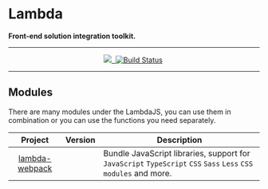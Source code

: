 # Lambda

**Front-end solution integration toolkit.**

---

<p align="center">
  <a aria-label="lambda logo" href="https://github.com/zero1five/lambda">
    <img src="https://img.shields.io/badge/Lambda-000000.svg?style=for-the-badge&logo=react&labelColor=000000&logoWidth=20">
  </a>
  <a aria-label="NPM version" href="https://www.npmjs.com/package/lambda-echo">
    <img alt="" src="https://img.shields.io/npm/v/lambda-echo.svg?style=for-the-badge&labelColor=000000">
  </a>
  <a aria-label="CircleCI Status" href="https://circleci.com/gh/zero1five/lambda"><img src="https://img.shields.io/circleci/project/zero1five/lambda.svg?style=for-the-badge&labelColor=000000" alt="Build Status"></a>
  <a aria-label="License" href="https://github.com/zero1five/lambda/blob/master/LICENSE">
    <img alt="" src=
  "https://img.shields.io/npm/l/next.svg?style=for-the-badge&labelColor=000000">
  </a>
</p>

---

## Modules

There are many modules under the LambdaJS, you can use them in combination or you can use the functions you need separately.

| **Project**                                                                                                | **Version**                                                                                                                                                                                  | **Description**                                                                                                |
| ---------------------------------------------------------------------------------------------------------- | -------------------------------------------------------------------------------------------------------------------------------------------------------------------------------------------- | -------------------------------------------------------------------------------------------------------------- |
| <center>[lambda-webpack](https://github.com/zero1five/lambda/tree/master/packages/lambda-webpack)</center> | <a aria-label="NPM version" href="https://www.npmjs.com/package/lambda-webpack"><img alt="" src="https://img.shields.io/npm/v/lambda-webpack.svg?style=for-the-badge&labelColor=000000"></a> | Bundle JavaScript libraries, support for `JavaScript` `TypeScript` `CSS` `Sass` `Less` `CSS modules` and more. |
